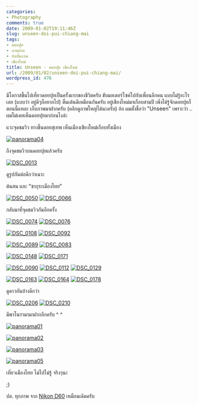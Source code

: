 ```yaml
---
categories:
- Photography
comments: true
date: 2009-01-02T19:11:46Z
slug: unseen-doi-pui-chiang-mai
tags:
- ดอยปุย
- ภาพถ่าย
- อัลบั้มภาพ
- เชียงใหม่
title: Unseen - ดอยปุย เชียงใหม่
url: /2009/01/02/unseen-doi-pui-chiang-mai/
wordpress_id: 476
---
```


มีโอกาสขึ้นไปเที่ยวดอยปุยเป็นครั้งแรกของชีวิตครับ ขับมอเตอร์ไซค์ไปกับเพื่อนอีกคน แบบไม่รู้อะไรเลย (แบบว่า อยู่ดีๆก็อยากไป) ตื่นเต้นดีเหมือนกันครับ อยู่เชียงใหม่มาเกือบสามปี เพิ่งได้รู้จักดอยปุยก็ตอนนี้แหละ เก็บภาพมาฝากครับ (คลิกดูภาพใหญ่ได้นะครับ) อ้อ ผมตั้งชื่อว่า "Unseen" เพราะว่า .. ผมไม่เคยเห็นดอยปุยมาก่อนไงล่ะ



แวะจุดชมวิว ทางขึ้นดอยสุเทพ เห็นเมืองเชียงใหม่เกือบทั้งเมือง



[![panorama04](https://armno.in.th/wp-content/uploads/2009/01/panorama04-thumb.jpg)](https://armno.in.th/wp-content/uploads/2009/01/panorama04.jpg)



ถึงจุดชมวิวบนดอยปุยแล้วครับ



[![DSC_0013](https://armno.in.th/wp-content/uploads/2009/01/dsc-0013-thumb.jpg)](https://armno.in.th/wp-content/uploads/2009/01/dsc-0013.jpg)



ดูรูปกันต่อดีกว่าเนาะ



ต้นสน และ “ซากุระเมืองไทย”



[![DSC_0050](https://armno.in.th/wp-content/uploads/2009/01/dsc-0050-thumb.jpg)](https://armno.in.th/wp-content/uploads/2009/01/dsc-0050.jpg) [![DSC_0066](https://armno.in.th/wp-content/uploads/2009/01/dsc-0066-thumb.jpg)](https://armno.in.th/wp-content/uploads/2009/01/dsc-0066.jpg)



กลับมาที่จุดชมวิวกันอีกครั้ง



[![DSC_0074](https://armno.in.th/wp-content/uploads/2009/01/dsc-0074-thumb.jpg)](https://armno.in.th/wp-content/uploads/2009/01/dsc-0074.jpg) [![DSC_0076](https://armno.in.th/wp-content/uploads/2009/01/dsc-0076-thumb.jpg)](https://armno.in.th/wp-content/uploads/2009/01/dsc-0076.jpg)



[![DSC_0108](https://armno.in.th/wp-content/uploads/2009/01/dsc-0108-thumb.jpg)](https://armno.in.th/wp-content/uploads/2009/01/dsc-0108.jpg) [![DSC_0092](https://armno.in.th/wp-content/uploads/2009/01/dsc-0092-thumb.jpg)](https://armno.in.th/wp-content/uploads/2009/01/dsc-0092.jpg)



[![DSC_0089](https://armno.in.th/wp-content/uploads/2009/01/dsc-0089-thumb.jpg)](https://armno.in.th/wp-content/uploads/2009/01/dsc-0089.jpg) [![DSC_0083](https://armno.in.th/wp-content/uploads/2009/01/dsc-0083-thumb.jpg)](https://armno.in.th/wp-content/uploads/2009/01/dsc-0083.jpg)



[![DSC_0148](https://armno.in.th/wp-content/uploads/2009/01/dsc-0148-thumb.jpg)](https://armno.in.th/wp-content/uploads/2009/01/dsc-0148.jpg) [![DSC_0171](https://armno.in.th/wp-content/uploads/2009/01/dsc-0171-thumb.jpg)](https://armno.in.th/wp-content/uploads/2009/01/dsc-0171.jpg)



[![DSC_0090](https://armno.in.th/wp-content/uploads/2009/01/dsc-0090-thumb.jpg)](https://armno.in.th/wp-content/uploads/2009/01/dsc-0090.jpg) [![DSC_0112](https://armno.in.th/wp-content/uploads/2009/01/dsc-0112-thumb.jpg)](https://armno.in.th/wp-content/uploads/2009/01/dsc-0112.jpg) [![DSC_0129](https://armno.in.th/wp-content/uploads/2009/01/dsc-0129-thumb.jpg)](https://armno.in.th/wp-content/uploads/2009/01/dsc-0129.jpg)



[![DSC_0163](https://armno.in.th/wp-content/uploads/2009/01/dsc-0163-thumb.jpg)](https://armno.in.th/wp-content/uploads/2009/01/dsc-0163.jpg) [![DSC_0164](https://armno.in.th/wp-content/uploads/2009/01/dsc-0164-thumb.jpg)](https://armno.in.th/wp-content/uploads/2009/01/dsc-0164.jpg) [![DSC_0178](https://armno.in.th/wp-content/uploads/2009/01/dsc-0178-thumb.jpg)](https://armno.in.th/wp-content/uploads/2009/01/dsc-0178.jpg)



ดูดาวกันบ้างดีกว่า



[![DSC_0206](https://armno.in.th/wp-content/uploads/2009/01/dsc-0206-thumb.jpg)](https://armno.in.th/wp-content/uploads/2009/01/dsc-0206.jpg) [![DSC_0210](https://armno.in.th/wp-content/uploads/2009/01/dsc-0210-thumb.jpg)](https://armno.in.th/wp-content/uploads/2009/01/dsc-0210.jpg)

















































มีพาโนรามามาฝากอีกครับ ^ ^



[![panorama01](https://armno.in.th/wp-content/uploads/2009/01/panorama01-thumb.jpg)](https://armno.in.th/wp-content/uploads/2009/01/panorama01.jpg)



[![panorama02](https://armno.in.th/wp-content/uploads/2009/01/panorama02-thumb.jpg)](https://armno.in.th/wp-content/uploads/2009/01/panorama02.jpg)



[![panorama03](https://armno.in.th/wp-content/uploads/2009/01/panorama03-thumb.jpg)](https://armno.in.th/wp-content/uploads/2009/01/panorama03.jpg)



[![panorama05](https://armno.in.th/wp-content/uploads/2009/01/panorama05-thumb.jpg)](https://armno.in.th/wp-content/uploads/2009/01/panorama05.jpg)



เที่ยวเมืองไทย ไม่ไปไม่รู้ จริงๆนะ



;)



ปล. ทุกภาพ จาก [Nikon D60](https://armno.in.th/content/nikon-d60) เหมือนเดิมครับ
